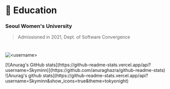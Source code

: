 # :school: Education
### Seoul Women's University 
> Admissioned in 2021, Dept. of Software Convergence
> #
<p><img align="center" src="https://github-readme-stats.vercel.app/api/top-langs?username=Skyminn&show_icons=true&locale=en&layout=compact" alt="<username>" /></p>
[![Anurag's GitHub stats](https://github-readme-stats.vercel.app/api?username=Skyminn)](https://github.com/anuraghazra/github-readme-stats)
![Anurag's github stats](https://github-readme-stats.vercel.app/api?username=Skyminn&show_icons=true&theme=tokyonight)

